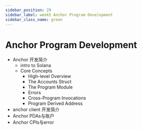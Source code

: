 ```yaml
---
sidebar_position: 29
sidebar_label: week5 Anchor Program Development
sidebar_class_name: green
---
```


# Anchor Program Development

- Anchor 开发简介
    - intro to Solana
    - Core Concepts
        - High-level Overview
        - The Accounts Struct
        - The Program Module
        - Errors
        - Cross-Program Invocations
        - Program Derived Address
- anchor client 开发简介
- Anchor PDAs与账户
- Anchor CPIs与error

